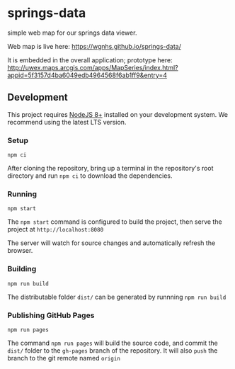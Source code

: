 # springs-data
simple web map for our springs data viewer. 

Web map is live here: https://wgnhs.github.io/springs-data/


It is embedded in the overall application; prototype here: http://uwex.maps.arcgis.com/apps/MapSeries/index.html?appid=5f3157d4ba6049edb4964568f6ab1ff9&entry=4


## Development
This project requires [NodeJS 8+](https://nodejs.org/) installed on your development system. We recommend using the latest LTS version.

### Setup
```
npm ci
```
After cloning the repository, bring up a terminal in the repository's root directory and run `npm ci` to download the dependencies.

### Running
```
npm start
```
The `npm start` command is configured to build the project, then serve the project 
at `http://localhost:8080`

The server will watch for source changes and automatically refresh the browser.


### Building
```
npm run build
```
The distributable folder `dist/` can be generated by runnning `npm run build`


### Publishing GitHub Pages
```
npm run pages
```
The command `npm run pages` will build the source code, and commit the `dist/` folder to the `gh-pages` branch of the repository. It will also `push` the branch to the git remote named `origin`

